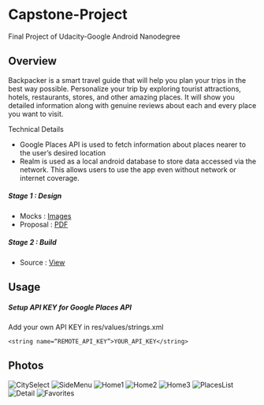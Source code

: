 # Capstone-Project
Final Project of Udacity-Google Android Nanodegree

## Overview

Backpacker is a smart travel guide that will help you plan your trips in the best way possible. Personalize your trip by exploring tourist attractions, hotels, restaurants, stores, and other amazing places. It will show you detailed information along with genuine reviews about each and every place you want to visit.

Technical Details
- Google Places API is used to fetch information about places nearer to the user’s desired location
- Realm is used as a local android database to store data accessed via the network. This allows users to use the app even without network or internet coverage.


 
##### Stage 1 : Design
- Mocks : [Images](https://github.com/mhetrerajat/Capstone-Project/tree/master/Stage%201%20-%20Design%20-%20Mocks)
- Proposal : [PDF](https://github.com/mhetrerajat/Capstone-Project/blob/master/Capstone_Stage1.pdf)

##### Stage 2 : Build
- Source : [View](https://github.com/mhetrerajat/Capstone-Project/tree/master/Stage-2/Backpacker)

## Usage

##### Setup API KEY for Google Places API
Add your own API KEY in res/values/strings.xml
```
<string name=“REMOTE_API_KEY”>YOUR_API_KEY</string>
```

## Photos
![CitySelect](https://github.com/mhetrerajat/Capstone-Project/blob/master/Photos/city_select.png)
![SideMenu](https://github.com/mhetrerajat/Capstone-Project/blob/master/Photos/side_menu.png)
![Home1](https://github.com/mhetrerajat/Capstone-Project/blob/master/Photos/Home1.png)
![Home2](https://github.com/mhetrerajat/Capstone-Project/blob/master/Photos/Home2.png)
![Home3](https://github.com/mhetrerajat/Capstone-Project/blob/master/Photos/Home3.png)
![PlacesList](https://github.com/mhetrerajat/Capstone-Project/blob/master/Photos/places_list.png)
![Detail](https://github.com/mhetrerajat/Capstone-Project/blob/master/Photos/Detail.png)
![Favorites](https://github.com/mhetrerajat/Capstone-Project/blob/master/Photos/favorites.png)
